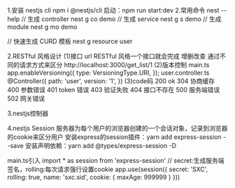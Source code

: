 1.安装 nestjs cli
npm i @nestjs/cli
启动：npm run start:dev 
2.常用命令
nest --help
// 生成 controller
nest g co demo
// 生成 service
nest g s demo
// 生成 module
nest g mo demo

// 快速生成 CURD 模板
nest g resource user

2.RESTful 风格设计
(1)接口 url
RESTful 风格一个接口就会完成 增删改查 通过不同的请求方式来区分
http://localhost:3000/get_list/1
(2)版本控制
main.ts
app.enableVersioning({
  type: VersioningType.URI,
});
user.controller.ts
@Controller({
  path: 'user',
  version: '1',
})
(3)code码
200 ok
304 协商缓存
400 参数错误
401 token 错误
403 验证失败
404 接口不存在
500 服务端错误
502 网关错误

3.nestjs控制器

4.nestjs Session
服务器为每个用户的浏览器创建的一个会话对象，记录到浏览器的cookie来区分用户
安装express的session插件：yarn add express-session --save
安装声明依赖：yarn add @types/express-session -D

main.ts引入
import * as session from 'express-session'
// secret:生成服务端签名，rolling:每次请求强行设置cookie
app.use(session({ secret: 'SXC', rolling: true, name: 'sxc.sid', cookie: { maxAge: 999999 } }))

